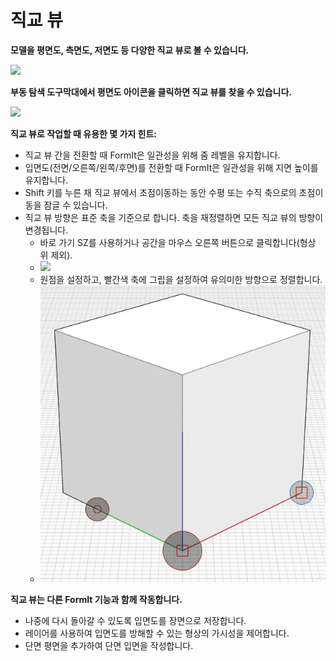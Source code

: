 # 직교 뷰

**모델을 평면도, 측면도, 저면도 등 다양한 직교 뷰로 볼 수 있습니다.**

![](../.gitbook/assets/infotainment\_2016\_product\_02.png)

**부동 탐색 도구막대에서 평면도 아이콘을 클릭하면 직교 뷰를 찾을 수 있습니다.**

![](<../.gitbook/assets/floating-nav\_flyout (1) (1).PNG>)

**직교 뷰로 작업할 때 유용한 몇 가지 힌트:**

* 직교 뷰 간을 전환할 때 FormIt은 일관성을 위해 줌 레벨을 유지합니다.
* 입면도(전면/오른쪽/왼쪽/후면)를 전환할 때 FormIt은 일관성을 위해 지면 높이를 유지합니다.
* Shift 키를 누른 채 직교 뷰에서 초점이동하는 동안 수평 또는 수직 축으로의 초점이동을 잠글 수 있습니다.
* 직교 뷰 방향은 표준 축을 기준으로 합니다. 축을 재정렬하면 모든 직교 뷰의 방향이 변경됩니다.
   * 바로 가기 SZ를 사용하거나 공간을 마우스 오른쪽 버튼으로 클릭합니다(형상 위 제외).
   * ![](../.gitbook/assets/set-axes\_context.PNG)
   * 원점을 설정하고, 빨간색 축에 그립을 설정하여 유의미한 방향으로 정렬합니다.
   * ![](../.gitbook/assets/set-axes.PNG)

**직교 뷰는 다른 FormIt 기능과 함께 작동합니다.**

* 나중에 다시 돌아갈 수 있도록 입면도를 장면으로 저장합니다.
* 레이어를 사용하여 입면도를 방해할 수 있는 형상의 가시성을 제어합니다.
* 단면 평면을 추가하여 단면 입면을 작성합니다.
